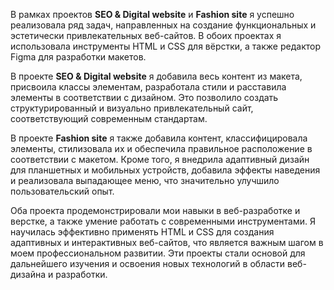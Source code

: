 В рамках проектов **SEO & Digital website** и **Fashion site** я успешно реализовала ряд задач, направленных на создание функциональных и эстетически привлекательных веб-сайтов. В обоих проектах я использовала инструменты HTML и CSS для вёрстки, а также редактор Figma для разработки макетов.

В проекте **SEO & Digital website** я добавила весь контент из макета, присвоила классы элементам, разработала стили и расставила элементы в соответствии с дизайном. Это позволило создать структурированный и визуально привлекательный сайт, соответствующий современным стандартам.

В проекте **Fashion site** я также добавила контент, классифицировала элементы, стилизовала их и обеспечила правильное расположение в соответствии с макетом. Кроме того, я внедрила адаптивный дизайн для планшетных и мобильных устройств, добавила эффекты наведения и реализовала выпадающее меню, что значительно улучшило пользовательский опыт.

Оба проекта продемонстрировали мои навыки в веб-разработке и верстке, а также умение работать с современными инструментами. Я научилась эффективно применять HTML и CSS для создания адаптивных и интерактивных веб-сайтов, что является важным шагом в моем профессиональном развитии. Эти проекты стали основой для дальнейшего изучения и освоения новых технологий в области веб-дизайна и разработки.
